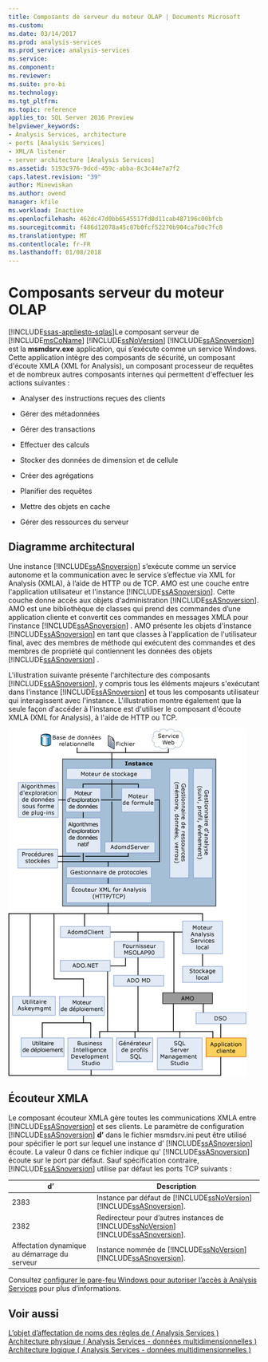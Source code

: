 ```yaml
---
title: Composants de serveur du moteur OLAP | Documents Microsoft
ms.custom: 
ms.date: 03/14/2017
ms.prod: analysis-services
ms.prod_service: analysis-services
ms.service: 
ms.component: 
ms.reviewer: 
ms.suite: pro-bi
ms.technology: 
ms.tgt_pltfrm: 
ms.topic: reference
applies_to: SQL Server 2016 Preview
helpviewer_keywords:
- Analysis Services, architecture
- ports [Analysis Services]
- XML/A listener
- server architecture [Analysis Services]
ms.assetid: 5193c976-9dcd-459c-abba-8c3c44e7a7f2
caps.latest.revision: "39"
author: Minewiskan
ms.author: owend
manager: kfile
ms.workload: Inactive
ms.openlocfilehash: 462dc47d0bb6545517fd8d11cab487196c00bfcb
ms.sourcegitcommit: f486d12078a45c87b0fcf52270b904ca7b0c7fc8
ms.translationtype: MT
ms.contentlocale: fr-FR
ms.lasthandoff: 01/08/2018
---
```

# <a name="olap-engine-server-components"></a>Composants serveur du moteur OLAP
[!INCLUDE[ssas-appliesto-sqlas](../../../includes/ssas-appliesto-sqlas.md)]Le composant serveur de [!INCLUDE[msCoName](../../../includes/msconame-md.md)] [!INCLUDE[ssNoVersion](../../../includes/ssnoversion-md.md)] [!INCLUDE[ssASnoversion](../../../includes/ssasnoversion-md.md)] est la **msmdsrv.exe** application, qui s’exécute comme un service Windows. Cette application intègre des composants de sécurité, un composant d'écoute XMLA (XML for Analysis), un composant processeur de requêtes et de nombreux autres composants internes qui permettent d'effectuer les actions suivantes :  
  
-   Analyser des instructions reçues des clients  
  
-   Gérer des métadonnées  
  
-   Gérer des transactions  
  
-   Effectuer des calculs  
  
-   Stocker des données de dimension et de cellule  
  
-   Créer des agrégations  
  
-   Planifier des requêtes  
  
-   Mettre des objets en cache  
  
-   Gérer des ressources du serveur  
  
## <a name="architectural-diagram"></a>Diagramme architectural  
 Une instance [!INCLUDE[ssASnoversion](../../../includes/ssasnoversion-md.md)] s’exécute comme un service autonome et la communication avec le service s’effectue via XML for Analysis (XMLA), à l’aide de HTTP ou de TCP. AMO est une couche entre l'application utilisateur et l'instance [!INCLUDE[ssASnoversion](../../../includes/ssasnoversion-md.md)]. Cette couche donne accès aux objets d'administration [!INCLUDE[ssASnoversion](../../../includes/ssasnoversion-md.md)]. AMO est une bibliothèque de classes qui prend des commandes d’une application cliente et convertit ces commandes en messages XMLA pour l’instance [!INCLUDE[ssASnoversion](../../../includes/ssasnoversion-md.md)] . AMO présente les objets d'instance [!INCLUDE[ssASnoversion](../../../includes/ssasnoversion-md.md)] en tant que classes à l'application de l'utilisateur final, avec des membres de méthode qui exécutent des commandes et des membres de propriété qui contiennent les données des objets [!INCLUDE[ssASnoversion](../../../includes/ssasnoversion-md.md)] .  
  
 L'illustration suivante présente l'architecture des composants [!INCLUDE[ssASnoversion](../../../includes/ssasnoversion-md.md)], y compris tous les éléments majeurs s'exécutant dans l'instance [!INCLUDE[ssASnoversion](../../../includes/ssasnoversion-md.md)] et tous les composants utilisateur qui interagissent avec l'instance. L'illustration montre également que la seule façon d'accéder à l'instance est d'utiliser le composant d'écoute XMLA (XML for Analysis), à l'aide de HTTP ou TCP.  
  
 ![Diagramme d’Architecture de Analysis Services](../../../analysis-services/data-mining/media/analysisservicessystemarchitecture.gif "de diagramme d’Architecture système Analysis Services")  
  
## <a name="xmla-listener"></a>Écouteur XMLA  
 Le composant écouteur XMLA gère toutes les communications XMLA entre [!INCLUDE[ssASnoversion](../../../includes/ssasnoversion-md.md)] et ses clients. Le paramètre de configuration [!INCLUDE[ssASnoversion](../../../includes/ssasnoversion-md.md)] **d’** dans le fichier msmdsrv.ini peut être utilisé pour spécifier le port sur lequel une instance d’ [!INCLUDE[ssASnoversion](../../../includes/ssasnoversion-md.md)] écoute. La valeur 0 dans ce fichier indique qu' [!INCLUDE[ssASnoversion](../../../includes/ssasnoversion-md.md)] écoute sur le port par défaut. Sauf spécification contraire, [!INCLUDE[ssASnoversion](../../../includes/ssasnoversion-md.md)] utilise par défaut les ports TCP suivants :  
  
|d’|Description|  
|----------|-----------------|  
|2383|Instance par défaut de [!INCLUDE[ssNoVersion](../../../includes/ssnoversion-md.md)] [!INCLUDE[ssASnoversion](../../../includes/ssasnoversion-md.md)].|  
|2382|Redirecteur pour d’autres instances de [!INCLUDE[ssNoVersion](../../../includes/ssnoversion-md.md)] [!INCLUDE[ssASnoversion](../../../includes/ssasnoversion-md.md)].|  
|Affectation dynamique au démarrage du serveur|Instance nommée de [!INCLUDE[ssNoVersion](../../../includes/ssnoversion-md.md)] [!INCLUDE[ssASnoversion](../../../includes/ssasnoversion-md.md)].|  
  
 Consultez [configurer le pare-feu Windows pour autoriser l’accès à Analysis Services](../../../analysis-services/instances/configure-the-windows-firewall-to-allow-analysis-services-access.md) pour plus d’informations.  
  
## <a name="see-also"></a>Voir aussi  
 [L’objet d’affectation de noms des règles de &#40; Analysis Services &#41;](../../../analysis-services/multidimensional-models/olap-physical/object-naming-rules-analysis-services.md)   
 [Architecture physique &#40; Analysis Services - données multidimensionnelles &#41;](../../../analysis-services/multidimensional-models/olap-physical/understanding-microsoft-olap-physical-architecture.md)   
 [Architecture logique &#40; Analysis Services - données multidimensionnelles &#41;](../../../analysis-services/multidimensional-models/olap-logical/understanding-microsoft-olap-logical-architecture.md)  
  
  
